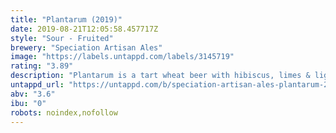 ```yaml
---
title: "Plantarum (2019)"
date: 2019-08-21T12:05:58.457717Z
style: "Sour - Fruited"
brewery: "Speciation Artisan Ales"
image: "https://labels.untappd.com/labels/3145719"
rating: "3.89"
description: "Plantarum is a tart wheat beer with hibiscus, limes & lightly dry hopped with Citra! This beer was designed with spring on the mind."
untappd_url: "https://untappd.com/b/speciation-artisan-ales-plantarum-2019/3145719"
abv: "3.6"
ibu: "0"
robots: noindex,nofollow
---
```

